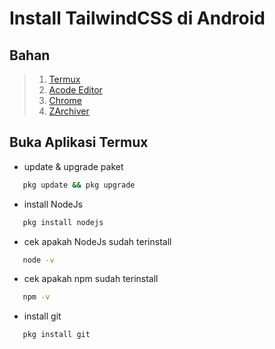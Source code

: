 # Install TailwindCSS di Android

## Bahan
> 1. [Termux](https://moneyblink.com/xplljU7Mx7)
> 2. [Acode Editor]()
> 3. [Chrome]()
> 4. [ZArchiver]()

## Buka Aplikasi Termux
- update & upgrade paket
```bash 
   pkg update && pkg upgrade
```
- install NodeJs
```bash 
   pkg install nodejs
```
- cek apakah NodeJs sudah terinstall
```bash
   node -v
```
- cek apakah npm sudah terinstall
```bash
   npm -v
```
- install git
```bash
   pkg install git
```
## 

